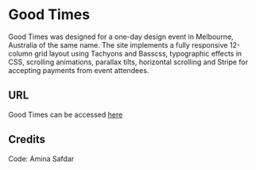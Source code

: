 # Good Times
Good Times was designed for a one-day design event in Melbourne, Australia of the same name. The site implements a fully responsive 12-column grid layout using Tachyons and Basscss, typographic effects in CSS, scrolling animations, parallax tilts, horizontal scrolling and Stripe for accepting payments from event attendees.

## URL

Good Times can be accessed [here](https://good-times-72.superhi.com/)

## Credits

Code: Amina Safdar
